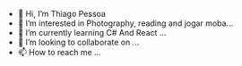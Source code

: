 - 👋 Hi, I’m Thiago Pessoa
- 👀 I’m interested in Photography, reading and jogar moba...
- 🌱 I’m currently learning C# And React ...
- 💞️ I’m looking to collaborate on ...
- 📫 How to reach me ...

<!---
thpessoa35/thpessoa35 is a ✨ special ✨ repository because its `README.md` (this file) appears on your GitHub profile.
You can click the Preview link to take a look at your changes.
--->

